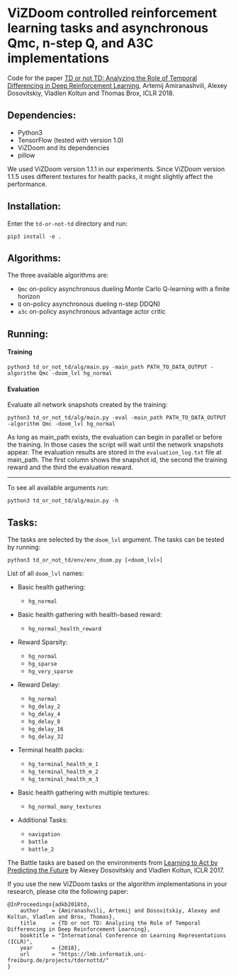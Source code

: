 # ViZDoom controlled reinforcement learning tasks and asynchronous Qmc, n-step Q, and A3C implementations

Code for the paper [TD or not TD: Analyzing the Role of Temporal Differencing in Deep Reinforcement Learning](https://lmb.informatik.uni-freiburg.de/projects/tdornottd/), Artemij Amiranashvili, Alexey Dosovitskiy, Vladlen Koltun and Thomas Brox, ICLR 2018.

## Dependencies:

- Python3
- TensorFlow (tested with version 1.0)
- ViZDoom and its dependencies
- pillow

We used ViZDoom version 1.1.1 in our experiments. Since ViZDoom version 1.1.5 uses different textures for health packs, it might slightly affect the performance.

## Installation:

Enter the `td-or-not-td` directory and run:

    pip3 install -e .

## Algorithms:

The three available algorithms are: 

- `Qmc` on-policy asynchronous dueling Monte Carlo Q-learning with a finite horizon
- `Q` on-policy asynchronous dueling n-step DDQN)
- `a3c` on-policy asynchronous advantage actor critic

## Running:

#### Training

    python3 td_or_not_td/alg/main.py -main_path PATH_TO_DATA_OUTPUT -algorithm Qmc -doom_lvl hg_normal

#### Evaluation

Evaluate all network snapshots created by the training:

    python3 td_or_not_td/alg/main.py -eval -main_path PATH_TO_DATA_OUTPUT -algorithm Qmc -doom_lvl hg_normal

As long as main_path exists, the evaluation can begin in parallel or before the training. In those cases the script will wait until the network snapshots appear.
The evaluation results are stored in the `evaluation_log.txt` file at main_path. The first column shows the snapshot id, the second the training reward and the third the evaluation reward.

---

To see all available arguments run:

    python3 td_or_not_td/alg/main.py -h

## Tasks:

The tasks are selected by the `doom_lvl` argument. The tasks can be tested by running:

    python3 td_or_not_td/env/env_doom.py [<doom_lvl>]

List of all `doom_lvl` names:

- Basic health gathering:
  - `hg_normal`
- Basic health gathering with health-based reward:
  - `hg_normal_health_reward`
- Reward Sparsity:
  - `hg_normal`
  - `hg_sparse`
  - `hg_very_sparse`
- Reward Delay:
  - `hg_normal`
  - `hg_delay_2`
  - `hg_delay_4`
  - `hg_delay_8`
  - `hg_delay_16`
  - `hg_delay_32`
- Terminal health packs:
  - `hg_terminal_health_m_1`
  - `hg_terminal_health_m_2`
  - `hg_terminal_health_m_3`
- Basic health gathering with multiple textures:
  - `hg_normal_many_textures`

- Additional Tasks:
  - `navigation`
  - `battle`
  - `battle_2`

The Battle tasks are based on the environments from [Learning to Act by Predicting the Future](https://github.com/IntelVCL/DirectFuturePrediction) by Alexey Dosovitskiy and Vladlen Koltun, ICLR 2017.

If you use the new ViZDoom tasks or the algorithm implementations in your research, please cite the following paper:

    @InProceedings{adkb2018td,
        author    = {Amiranashvili, Artemij and Dosovitskiy, Alexey and Koltun, Vladlen and Brox, Thomas},
        title     = {TD or not TD: Analyzing the Role of Temporal Differencing in Deep Reinforcement Learning},
        booktitle = "International Conference on Learning Representations (ICLR)",
        year      = {2018},
        url       = "https://lmb.informatik.uni-freiburg.de/projects/tdornottd/"
    }
